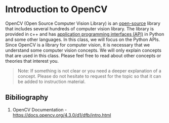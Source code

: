 # Introduction to OpenCV

OpenCV (Open Source Computer Vision Library) is an [open-source](https://en.wikipedia.org/wiki/Open_source) library that includes several hundreds of computer vision library. The library is provided in c++ and has [application programming interfaces (API)](https://en.wikipedia.org/wiki/Application_programming_interface) in Python and some other languages. In this class, we will focus on the Python APIs. Since OpenCV is a library for computer vision, it is necessary that we understand some computer vision concepts. We will only explain concepts that are used in this class. Please feel free to read about other concepts or theories that interest you.

> Note: If something is not clear or you need a deeper explanation of a concept. Please do not hesitate to request for the topic so that it can be added to instruction material.





## Bibiliography

1. OpenCV Documentation - https://docs.opencv.org/4.3.0/d1/dfb/intro.html